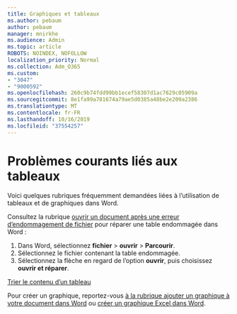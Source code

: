 ```yaml
---
title: Graphiques et tableaux
ms.author: pebaum
author: pebaum
manager: mnirkhe
ms.audience: Admin
ms.topic: article
ROBOTS: NOINDEX, NOFOLLOW
localization_priority: Normal
ms.collection: Adm_O365
ms.custom:
- "3047"
- "9000592"
ms.openlocfilehash: 260c9b74fdd99bb1ecef58307d1ac7629c05909a
ms.sourcegitcommit: 8e1fa99a781674a79ae5d0385a48be2e209a2386
ms.translationtype: MT
ms.contentlocale: fr-FR
ms.lasthandoff: 10/16/2019
ms.locfileid: "37554257"
---
```

# <a name="common-issues-with-tables"></a>Problèmes courants liés aux tableaux 

Voici quelques rubriques fréquemment demandées liées à l’utilisation de tableaux et de graphiques dans Word.

Consultez la rubrique [ouvrir un document après une erreur d’endommagement de fichier](https://support.office.com/article/47df9d48-2165-4411-a699-1786ac734bc3) pour réparer une table endommagée dans Word :

 1. Dans Word, sélectionnez **fichier** > **ouvrir** > **Parcourir**.
 2. Sélectionnez le fichier contenant la table endommagée.
 3. Sélectionnez la flèche en regard de l’option **ouvrir**, puis choisissez **ouvrir et réparer**.

[Trier le contenu d’un tableau](https://support.office.com/article/F8392477-4613-49CD-ABA6-7C2E48F1D91F)

Pour créer un graphique, reportez-vous [à la rubrique ajouter un graphique à votre document dans Word](https://support.office.com/article/ff48e3eb-5e04-4368-a39e-20df7c798932) ou [créer un graphique Excel dans Word](https://support.office.com/article/11A7D2F0-4487-4A9B-BBC6-D50916CD4A57).